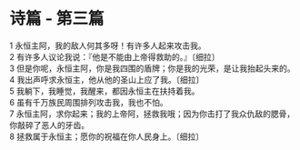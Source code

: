 # 诗篇 - 第三篇
  
 1 永恒主阿，我的敌人何其多呀！有许多人起来攻击我。  
 2 有许多人议论我说：『他是不能由上帝得救助的。』〔细拉〕  
 3 但是你呢，永恒主阿，你是我四围的盾牌；你是我的光荣，是让我抬起头来的。  
 4 我出声呼求永恒主，他从他的圣山上应了我。〔细拉〕  
 5 我躺下，我睡觉，我醒来，都因永恒主在扶持着我。  
 6 虽有千万族民周围排列攻击我，我也不怕。  
 7 永恒主阿，求你起来；我的上帝阿，拯救我哦；因为你击打了我众仇敌的腮骨，你敲碎了恶人的牙齿。  
 8 拯救属于永恒主；愿你的祝福在你人民身上。〔细拉〕